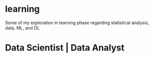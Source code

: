 # learning
Some of my exploration in learning phase regarding statistical analysis, data, ML, and DL

# Data Scientist | Data Analyst

